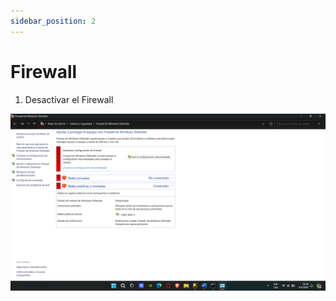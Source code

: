 ```yaml
---
sidebar_position: 2
---
```


# Firewall

1. Desactivar el Firewall

![Locale Dropdown](./img/firewall.png)